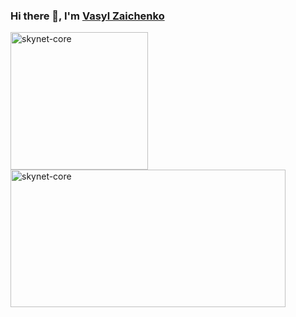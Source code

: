 <h3 style="text-decoration: none;">Hi there 👋, I'm <a href="https://www.linkedin.com/in/vasyl-zaichenko-3865aa150/" target="_blank">Vasyl Zaichenko</a></h3>
<picture>
  <source srcset="https://github-readme-stats.vercel.app/api?username=skynet-core&show_icons=true&hide_rank=true&text_bold=false&theme=dark" media="(prefers-color-scheme: dark)" />
  <source srcset="https://github-readme-stats.vercel.app/api?username=skynet-core&show_icons=true&hide_rank=true&text_bold=false&theme=light" media="(prefers-color-scheme: light), (prefers-color-scheme: no-preference)" />
  <img src="https://github-readme-stats.vercel.app/api?username=skynet-core&show_icons=true&hide_rank=true&text_bold=false" alt="skynet-core" height="220"/>
</picture>
<picture>
  <source srcset="https://github-readme-stats.vercel.app/api/top-langs?username=skynet-core&show_icons=true&locale=en&layout=donut&theme=dark" media="(prefers-color-scheme: dark)" />
  <source srcset="https://github-readme-stats.vercel.app/api/top-langs?username=skynet-core&show_icons=true&locale=en&layout=donut&theme=light" media="(prefers-color-scheme: light), (prefers-color-scheme: no-preference)" />
  <img src="https://github-readme-stats.vercel.app/api/top-langs?username=skynet-core&show_icons=true&locale=en&layout=donut" alt="skynet-core" height="220" width="440"/>
</picture>
